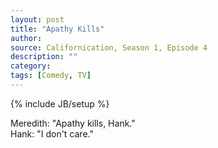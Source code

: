 ```yaml
---
layout: post
title: "Apathy Kills"
author:
source: Californication, Season 1, Episode 4
description: ""
category:
tags: [Comedy, TV]
---
```

{% include JB/setup %}

Meredith: "Apathy kills, Hank."<br>
Hank: "I don't care."
